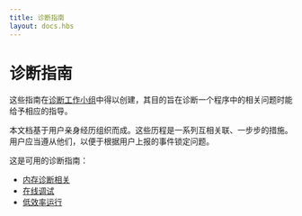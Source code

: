```yaml
---
title: 诊断指南
layout: docs.hbs
---
```


# 诊断指南

这些指南在[诊断工作小组][]中得以创建，其目的旨在诊断一个程序中的相关问题时能给予相应的指导。

本文档基于用户亲身经历组织而成。这些历程是一系列互相关联、一步步的措施。用户应当遵从他们，以便于根据用户上报的事件锁定问题。

这是可用的诊断指南：

- [内存诊断相关](/zh-cn/docs/guides/diagnostics/memory)
- [在线调试](/zh-cn/docs/guides/diagnostics/live-debugging)
- [低效率运行](/zh-cn/docs/guides/diagnostics/poor-performance)

[诊断工作小组]: https://github.com/nodejs/diagnostics
